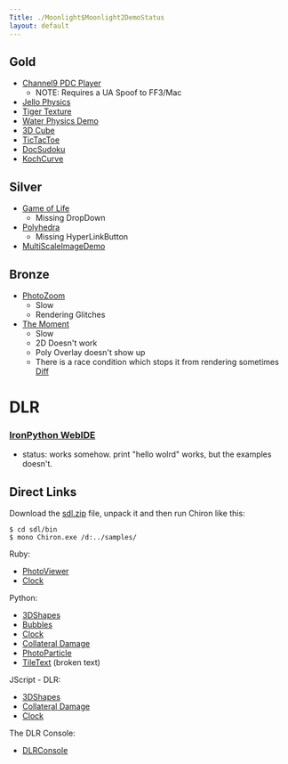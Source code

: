 ```yaml
---
Title: ./Moonlight$Moonlight2DemoStatus
layout: default
---
```


Gold
----

-   [Channel9 PDC Player](http://channel9.msdn.com/pdc2008/PC54)
    -   NOTE: Requires a UA Spoof to FF3/Mac
-   [Jello
    Physics](http://www.chriscavanagh.com/Chris/Silverlight/CJC.Silverlight.JelloPhysics/CJC.Silverlight.JelloPhysicsDemoTestPage.html)
-   [Tiger
    Texture](http://www.markdawson.org/kit3d/demos/sl2/tigertexture/testpage.html)
-   [Water Physics
    Demo](http://www.physicspoweredgames.com/Games/WaterDemo/WaterDemo.aspx)
-   [3D Cube](http://sildev.net/3DCubes/index.html)
-   [TicTacToe](http://oldschooldotnet.blogspot.com/2009/01/tic-tac-toe-in-silverlight.html)
-   [DocSudoku](http://docsudoku.freehostia.com/)
-   [KochCurve](http://kenwatts.blogspot.com/2008/09/koch-curve-in-silverlight.html)

Silver
------

-   [Game of Life](http://life-silverlight.com)
    -   Missing DropDown
-   [Polyhedra](http://www.picturespice.com/ps/Polyhedra/ClientBin/TestPage.html)
    -   Missing HyperLinkButton
-   [MultiScaleImageDemo](http://www.silverlightshow.net/showcase/deepzoom/TestPage.html)

Bronze
------

-   [PhotoZoom](http://photozoom.mslivelabs.com)
    -   Slow
    -   Rendering Glitches
-   [The
    Moment](http://www.cnn.com/SPECIALS/2009/44.president/inauguration/themoment/moment1.html)
    -   Slow
    -   2D Doesn't work
    -   Poly Overlay doesn't show up
    -   There is a race condition which stops it from rendering
        sometimes [Diff](http://sublimeintervention.com/lame.diff)

DLR
===

### [IronPython WebIDE](http://www.voidspace.org.uk/ironpython/webide/webide.html)

-   status: works somehow. print "hello wolrd" works, but the examples
    doesn't.

Direct Links
------------

Download the [sdl.zip](http://evain.net.nyud.net/sdl.zip) file, unpack
it and then run Chiron like this:

<bash>

`$ cd sdl/bin`\
`$ mono Chiron.exe /d:../samples/`

</bash>

Ruby:

-   [PhotoViewer](http://localhost:2060/ruby/photoviewer/index.html)
-   [Clock](http://localhost:2060/ruby/clock/index.html)

Python:

-   [3DShapes](http://localhost:2060/python/3dshapes/index.html)
-   [Bubbles](http://localhost:2060/python/bubbles/index.html)
-   [Clock](http://localhost:2060/python/clock/index.html)
-   [Collateral
    Damage](http://localhost:2060/python/collateraldamage/index.html)
-   [PhotoParticle](http://localhost:2060/python/photoparticle/index.html)
-   [TileText](http://localhost:2060/python/tiletext/index.html) (broken
    text)

JScript - DLR:

-   [3DShapes](http://localhost:2060/jscript/3dshapes/index.html)
-   [Collateral
    Damage](http://localhost:2060/jscript/collateraldamage/index.html)
-   [Clock](http://localhost:2060/jscript/clock/index.html)

The DLR Console:

-   [DLRConsole](http://localhost:2060/dlrconsole/index.html)
